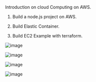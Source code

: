 
Introduction on cloud Computing on AWS.

1) Build a node.js project on AWS.

2) Build Elastic Container.

3) Build EC2 Example with terraform.

![image](https://user-images.githubusercontent.com/39504405/197974459-ba8367f4-9a5c-4df7-a34c-d2c22e842b15.png)

![image](https://user-images.githubusercontent.com/39504405/198003845-211eb73c-821a-4c16-9bf3-152a067716c6.png)

![image](https://user-images.githubusercontent.com/39504405/199030137-c210b0c0-0b9b-4c4f-91f4-d2f37ecbcf65.png)

![image](https://user-images.githubusercontent.com/39504405/199030300-681c737b-9cc2-422f-b51a-919a47b37ae6.png)
